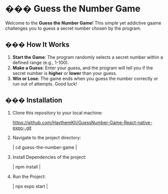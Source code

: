 # ��� Guess the Number Game

Welcome to the **Guess the Number Game**! This simple yet addictive gaame challenges you to guess a secret number chosen by the program.

## ��� How It Works

1. **Start the Game**: The program randomly selects a secret number within a defined range (e.g., 1-100).
2. **Make a Guess**: Enter your guess, and the program will tell you if the secret number is **higher** or **lower** than your guess.
3. **Win or Lose**: The game ends when you guess the number correctly or run out of attempts. Good luck!

## ��� Installation

1. Clone this repository to your local machine:

	https://github.com/HaythemKh/GuessNumber-Game-React-native-expo-.git

2. Navigate to the project directory:
 
  	| cd guess-the-number-game |
 
3. Install Dependencies of the project:
 
  	| npm install |

4. Run the Project:

  	| npx expo start |

